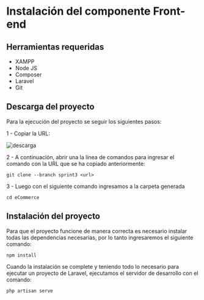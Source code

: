 
# Instalación del componente Front-end

## Herramientas requeridas

- XAMPP
- Node JS
- Composer
- Laravel
- Git

## Descarga del proyecto

Para la ejecución del proyecto se seguir los siguientes pasos: 

1 - Copiar la URL:

![descarga](https://user-images.githubusercontent.com/58127103/188290983-285b5dd1-72da-429f-b1e7-60a260ec5d3f.png)

2 - A continuación, abrir una la línea de comandos para ingresar el comando con la URL que se ha copiado anteriormente:
```
git clone --branch sprint3 <url> 
```

3 - Luego con el siguiente comando ingresamos a la carpeta generada
```
cd eCommerce
```
## Instalación del proyecto

Para que el proyecto funcione de manera correcta es necesario instalar todas las dependencias necesarias, por lo tanto ingresaremos el siguiente comando:
```
npm install
```
Cuando la instalación se complete y teniendo todo lo necesario para ejecutar un proyecto de Laravel, ejecutamos el servidor de desarrollo con el comando:
```
php artisan serve
```

